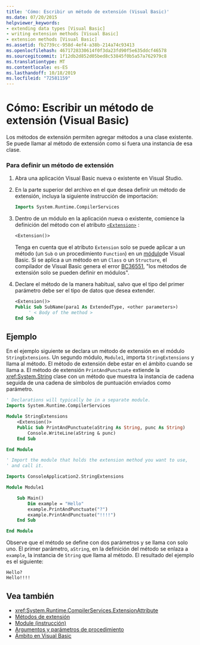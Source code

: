 ```yaml
---
title: 'Cómo: Escribir un método de extensión (Visual Basic)'
ms.date: 07/20/2015
helpviewer_keywords:
- extending data types [Visual Basic]
- writing extension methods [Visual Basic]
- extension methods [Visual Basic]
ms.assetid: fb2739cc-958d-4ef4-a38b-214a74c93413
ms.openlocfilehash: 4671728330614f0f3da23fd90f5e635ddcf46578
ms.sourcegitcommit: 1f12db2d852d05bed8c53845f0b5a57a762979c8
ms.translationtype: MT
ms.contentlocale: es-ES
ms.lasthandoff: 10/18/2019
ms.locfileid: "72581159"
---
```

# <a name="how-to-write-an-extension-method-visual-basic"></a>Cómo: Escribir un método de extensión (Visual Basic)

Los métodos de extensión permiten agregar métodos a una clase existente. Se puede llamar al método de extensión como si fuera una instancia de esa clase.

### <a name="to-define-an-extension-method"></a>Para definir un método de extensión

1. Abra una aplicación Visual Basic nueva o existente en Visual Studio.

2. En la parte superior del archivo en el que desea definir un método de extensión, incluya la siguiente instrucción de importación:

    ```vb
    Imports System.Runtime.CompilerServices
    ```

3. Dentro de un módulo en la aplicación nueva o existente, comience la definición del método con el atributo [`<Extension>`](xref:System.Runtime.CompilerServices.ExtensionAttribute) :

    ```vb
    <Extension()>
    ```

    Tenga en cuenta que el atributo `Extension` solo se puede aplicar a un método (un `Sub` o un procedimiento `Function`) en un [módulo](../../../language-reference/statements/module-statement.md)de Visual Basic. Si se aplica a un método en un `Class` o un `Structure`, el compilador de Visual Basic genera el error [BC36551](../../../misc/bc36551.md), "los métodos de extensión solo se pueden definir en módulos".

4. Declare el método de la manera habitual, salvo que el tipo del primer parámetro debe ser el tipo de datos que desea extender.

    ```vb
    <Extension()>
    Public Sub SubName(para1 As ExtendedType, <other parameters>)
         ' < Body of the method >
    End Sub
    ```

## <a name="example"></a>Ejemplo

En el ejemplo siguiente se declara un método de extensión en el módulo `StringExtensions`. Un segundo módulo, `Module1`, importa `StringExtensions` y llama al método. El método de extensión debe estar en el ámbito cuando se llama a. El método de extensión `PrintAndPunctuate` extiende la <xref:System.String> clase con un método que muestra la instancia de cadena seguida de una cadena de símbolos de puntuación enviados como parámetro.

```vb
' Declarations will typically be in a separate module.
Imports System.Runtime.CompilerServices

Module StringExtensions
    <Extension()>
    Public Sub PrintAndPunctuate(aString As String, punc As String)
        Console.WriteLine(aString & punc)
    End Sub

End Module
```

```vb
' Import the module that holds the extension method you want to use,
' and call it.

Imports ConsoleApplication2.StringExtensions

Module Module1

    Sub Main()
        Dim example = "Hello"
        example.PrintAndPunctuate("?")
        example.PrintAndPunctuate("!!!!")
    End Sub

End Module
```

Observe que el método se define con dos parámetros y se llama con solo uno. El primer parámetro, `aString`, en la definición del método se enlaza a `example`, la instancia de `String` que llama al método. El resultado del ejemplo es el siguiente:

```console
Hello?
Hello!!!!
```

## <a name="see-also"></a>Vea también

- <xref:System.Runtime.CompilerServices.ExtensionAttribute>
- [Métodos de extensión](extension-methods.md)
- [Module (instrucción)](../../../language-reference/statements/module-statement.md)
- [Argumentos y parámetros de procedimiento](procedure-parameters-and-arguments.md)
- [Ámbito en Visual Basic](../declared-elements/scope.md)
